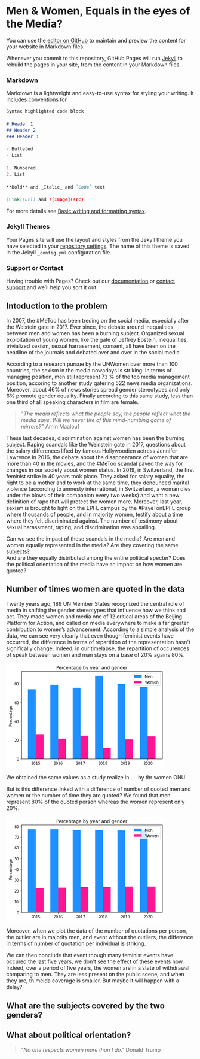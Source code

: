# Men & Women, Equals in the eyes of the Media?


You can use the [editor on GitHub](https://github.com/PrunelleLM/Adata_scientists_project/edit/gh-pages/index.md) to maintain and preview the content for your website in Markdown files.

Whenever you commit to this repository, GitHub Pages will run [Jekyll](https://jekyllrb.com/) to rebuild the pages in your site, from the content in your Markdown files.

### Markdown

Markdown is a lightweight and easy-to-use syntax for styling your writing. It includes conventions for

```markdown
Syntax highlighted code block

# Header 1
## Header 2
### Header 3

- Bulleted
- List

1. Numbered
2. List

**Bold** and _Italic_ and `Code` text

[Link](url) and ![Image](src)
```

For more details see [Basic writing and formatting syntax](https://docs.github.com/en/github/writing-on-github/getting-started-with-writing-and-formatting-on-github/basic-writing-and-formatting-syntax).

### Jekyll Themes

Your Pages site will use the layout and styles from the Jekyll theme you have selected in your [repository settings](https://github.com/PrunelleLM/Adata_scientists_project/settings/pages). The name of this theme is saved in the Jekyll `_config.yml` configuration file.

### Support or Contact

Having trouble with Pages? Check out our [documentation](https://docs.github.com/categories/github-pages-basics/) or [contact support](https://support.github.com/contact) and we’ll help you sort it out.

## Intoduction to the problem
In 2007, the #MeToo has been treding on the social media, especially after the Weistein gate in 2017. Ever since, the debate around inequalities between men and women has been a burning subject. Organized sexual exploitation of young women, like the gate of Jeffrey Epstein, inequalities, trivialized sexism, sexual harrasement, consent, all have been on the headline of the journals and debated over and over in the social media. 

According to a research pursue by the UNWomen over more than 100 countries, the sexism in the media nowadays is striking. In terms of managing position, men still represent 73 % of the top media management position, accoring to another study gatering 522 news media organizations. Moreover, about 46% of news stories spread gender stereotypes and only 6% promote gender equality.  Finally according to this same study, less than one third of all speaking characters in film are female.


> _"The media reflects what the people say, the people reflect what the media says. Will we never tire of this mind-numbing game of mirrors?"_
Amin Maalouf

These last decades, discrimination against women has been the burning subject. Raping scandals like the Weinstein gate in 2017, questions about the salary differences lifted by famous Hollywoodien actress Jennifer Lawrence in 2016, the debate about the disappearance of women that are more than 40 in the movies, and the #MeToo scandal paved the way for changes in our society about women status. In 2019, in Switzerland, the first feminist strike in 40 years took place. They asked for salary equality, the right to be a mother and to work at the same time, they denounced marital violence (according to amnesty international, in Switzerland, a woman dies under the blows of their companion every two weeks) and want a new definition of rape that will protect the women more. Moreover, last year, sexism is brought to light on the EPFL campus by the #PayeTonEPFL group where thousands of people, and in majority women, testify about a time where they felt discriminated against. The number of testimony about sexual harassment, raping, and discrimination was appalling. 
 
Can we see the impact of these scandals in the media? Are men and women equally represented in the media? Are they covering the same subjects?  
And are they equally distributed among the entire political specter? Does the political orientation of the media have an impact on how women are quoted?
 
## Number of times women are quoted in the data

Twenty years ago, 189 UN Member States recognized the central role of media in shifting the gender stereotypes that influence how we think and act. They made women and media one of 12 critical areas of the Beijing Platform for Action, and called on media everywhere to make a far greater contribution to women’s advancement.
 According to a simple analysis of the data, we can see very clearly that even though feminist events have occurred, the difference in terms of repartition of the representation hasn't significally change. Indeed, in our timelapse, the repartition of occurences of speak between women and man stays on a base of 20% agains 80%.

![Percentage_global_gender.png](https://github.com/PrunelleLM/Adata_scientists_project/blob/gh-pages/Percentage_global_gender.png)

We obtained the same values as a study realize in .... by thr women ONU.

But is this difference linked with a difference of number of quoted men and women or the number of time they are quoted?
We found that men represent 80% of the quoted person whereas the women represent only 20%.

![Percentage_global_peok.png](https://github.com/PrunelleLM/Adata_scientists_project/blob/gh-pages/Percentage_global_peok.png)

Moreover, when we plot the data of the number of quotations per person, the outlier are in majority men, and event without the outliers, the difference in terms of number of quotation per individual is striking.

We can then conclude that event though many feminist events have occured the last five years, we don't see the effect of these events now. Indeed, over a period of five years, the women are in a state of withdrawal comparing to men. They are less present on the public scene, and when they are, th meida coverage is smaller. 
But maybe it will happen with a delay?

## What are the subjects covered by the two genders?


## What about political orientation?
> _"No one respects women more than I do."_ 
Donald Trump
 

